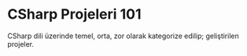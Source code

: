 # CSharp Projeleri 101
CSharp dili üzerinde temel, orta, zor olarak kategorize edilip; geliştirilen projeler.
